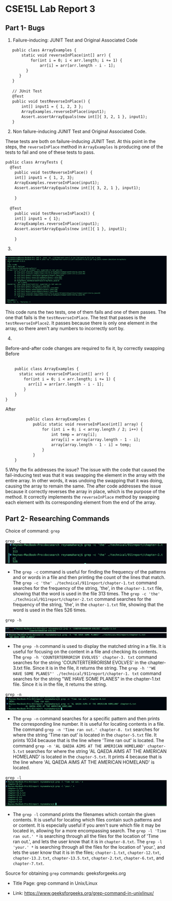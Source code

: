 # CSE15L Lab Report 3
## Part 1- Bugs



1. Failure-inducing: JUNIT Test and Original Associated Code
   
~~~
   public class ArrayExamples {
       static void reverseInPlace(int[] arr) {
           for(int i = 0; i < arr.length; i += 1) {
               arr[i] = arr[arr.length - i - 1];
         }
      }
   }

   // JUnit Test
   @Test 
   public void testReverseInPlace() {
       int[] input1 = { 1, 2, 3 };
       ArrayExamples.reverseInPlace(input1);
       Assert.assertArrayEquals(new int[]{ 3, 2, 1 }, input1);
   }
~~~



 
 2. Non failure-inducing JUNIT Test and Original Associated Code.

These tests are both on failure-inducing JUNIT Test. At this point in the steps, the `reverseInPlace` method in `ArrayExamples` is producing one of the tests to fail and one of these tests to pass.
~~~
public class ArrayTests {
  @Test
	public void testReverseInPlace() {
    int[] input1 = { 1, 2, 3};
    ArrayExamples.reverseInPlace(input1);
    Assert.assertArrayEquals(new int[]{ 3, 2, 1 }, input1);

	}

  @Test
	public void testReverseInPlace2() {
    int[] input1 = { 1};
    ArrayExamples.reverseInPlace(input1);
    Assert.assertArrayEquals(new int[]{ 1 }, input1);

	}
~~~


3.
![Image](onefailonepass.jpg)





This code runs the two tests, one of them fails and one of them passes. The one that fails is the `testReverseInPlace`. The test that passes is the `testReverseInPlace2`. It passes because there is only one element in the array, so there aren't any numbers to incorrectly sort by. 


4.
Before-and-after code changes are required to fix it, by correctly swapping
 Before

~~~

    public class ArrayExamples {
      static void reverseInPlace(int[] arr) {
        for(int i = 0; i < arr.length; i += 1) {
          arr[i] = arr[arr.length - i - 1];
        }
    }
}
~~~



After
~~~
         public class ArrayExamples {
            public static void reverseInPlace(int[] array) {
                for (int i = 0; i < array.length / 2; i++) {
                    int temp = array[i];
                    array[i] = array[array.length - 1 - i];
                    array[array.length - 1 - i] = temp;
                }
            }
    }
~~~





5.Why the fix addresses the issue?
The issue with the code that caused the fail-inducing test was that it was swapping the element in the array with the entire array. In other words, it was undoing the swapping that it was doing, causing the array to remain the same. The after code addresses the issue because it correctly reverses the array in place, which is the purpose of the method. It correctly implements the `reverseInPlace` method by swapping each element with its corresponding element from the end of the array. 










## Part 2- Researching Commands 
Choice of command: `grep` 


`grep -c`
![Image](thegrep.jpg)

- The `grep -c` command is useful for finding the frequency of the patterns and or words in a file and then printing the count of the lines that match. The `grep -c 'the' ./technical/911report/chapter-1.txt` command searches for the frequency of the string, 'the', in the `chapter-1.txt` file, showing that the word is used in the file 313 times. The `grep -c 'the' ./technical/911report/chapter-2.txt` command searches for the frequency of the string, 'the', in the `chapter-1.txt` file, showing that the word is used in the files 526 times. 





`grep -h` 

![Image](yasqueen.jpg)
![Image](yasqueen2.jpg)

- The `grep -h`  command is used to display the matched string in a file. It is useful for focusing on the content in a file and checking its contents. The `grep -h 'COUNTERTERRORISM EVOLVES' chapter-3. txt` command searches for the string 'COUNTERTERRORISM EVOLVES' in the chapter-3.txt file. Since it is in the file, it returns the string. The `grep -h '"WE HAVE SOME PLANES"' ./technical/911report/chapter-1. txt` command searches for the string "WE HAVE SOME PLANES" in the chapter-1.txt file. Since it is in the file, it returns the string.

  
`grep -n`
![Image](alqaeda.jpg)
- The `grep -n` command searches for a specific pattern and then prints the corresponding line number. It is useful for locating contents in a file. The command `grep -n 'Time ran out.' chapter-8. txt` searches for where the string 'Time ran out' is located in the `chapter-5.txt` file. It prints 1034 because that is the line where 'Time ran out' is located. The command `grep -n 'AL QAEDA AIMS AT THE AMERICAN HOMELAND' chapter-5.txt` searches for where the string 'AL QAEDA AIMS AT THE AMERICAN HOMELAND' is located in the `chapter-5.txt`. It prints 4 because that is the line where 'AL QAEDA AIMS AT THE AMERICAN HOMELAND' is located.

`grep -l`
![Image](sunshine.jpg)
- The `grep -l` command prints the filenames which contain the given contents. It is useful for locating which files contain such patterns and or content. It is especially useful if you aren't sure which file it may be located in, allowing for a more encompassing search. 
The `grep -l 'Time ran out.' *` is searching through all the files for the location of 'Time ran out.', and lets the user know that it is in `chapter-8.txt`. The `grep -l 'your.' *` is searching through all the files for the location of 'your.', and lets the user know that it is in the files; `chapter-1.txt`, `chapter-12.txt`,  `chapter-13.2.txt`, `chapter-13.5.txt`, `chapter-2.txt`, `chapter-6.txt`, and `chapter-7.txt`.

Source for obtaining `grep` commands: geeksforgeeks.org

- Title Page: grep command in Unix/Linux
 
- Link: https://www.geeksforgeeks.org/grep-command-in-unixlinux/
